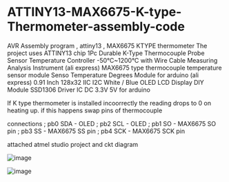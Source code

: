 # ATTINY13-MAX6675-K-type-Thermometer-assembly-code
AVR Assembly program , attiny13 , MAX6675 KTYPE thermometer
The project uses ATTINY13 chip
1Pc Durable K-Type Thermocouple Probe Sensor Temperature Controller -50°C~1200°C with Wire Cable Measuring Analysis Instrument (ali express)
MAX6675 type thermocouple temperature sensor module Senso Temperature Degrees Module for arduino (ali express)
0.91 Inch 128x32 IIC I2C White / Blue OLED LCD Display DIY Module SSD1306 Driver IC DC 3.3V 5V for arduino

If K type thermometer is installed incoorrectly the reading drops to 0 on heating up. if this happens swap pins of thermocouple

connections
; pb0  SDA   - OLED
; pb2  SCL   - OLED
; pb1  SO    - MAX6675 SO pin
; pb3  SS    - MAX6675 SS pin
; pb4  SCK   - MAX6675 SCK pin

attached atmel studio project and ckt diagram













![image](https://user-images.githubusercontent.com/36818909/212555687-3033f610-4a09-4f3f-a534-7ccabb529ec4.png)

![image](https://user-images.githubusercontent.com/36818909/212555742-b7604ef2-0643-4cdf-9af7-b10dd8c59501.png)

